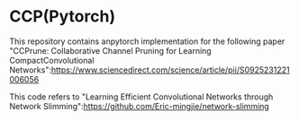 # CCP(Pytorch)

This repository contains anpytorch implementation for the following paper  
"CCPrune: Collaborative Channel Pruning for Learning CompactConvolutional Networks":https://www.sciencedirect.com/science/article/pii/S0925231221006056

This code refers to "Learning Efficient Convolutional Networks through Network Slimming":https://github.com/Eric-mingjie/network-slimming
